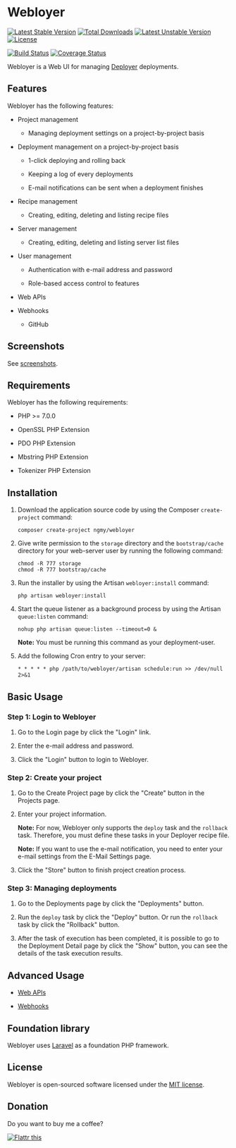 # Webloyer

[![Latest Stable Version](https://poser.pugx.org/ngmy/webloyer/v/stable)](https://packagist.org/packages/ngmy/webloyer)
[![Total Downloads](https://poser.pugx.org/ngmy/webloyer/downloads)](https://packagist.org/packages/ngmy/webloyer)
[![Latest Unstable Version](https://poser.pugx.org/ngmy/webloyer/v/unstable)](https://packagist.org/packages/ngmy/webloyer)
[![License](https://poser.pugx.org/ngmy/webloyer/license)](https://packagist.org/packages/ngmy/webloyer)

[![Build Status](https://travis-ci.org/ngmy/webloyer.svg?branch=master)](https://travis-ci.org/ngmy/webloyer)
[![Coverage Status](https://coveralls.io/repos/ngmy/webloyer/badge.svg?branch=master)](https://coveralls.io/r/ngmy/webloyer?branch=master)

Webloyer is a Web UI for managing [Deployer](https://github.com/deployphp/deployer) deployments.

## Features

Webloyer has the following features:

* Project management

    * Managing deployment settings on a project-by-project basis

* Deployment management on a project-by-project basis

    * 1-click deploying and rolling back

    * Keeping a log of every deployments

    * E-mail notifications can be sent when a deployment finishes

* Recipe management

    * Creating, editing, deleting and listing recipe files

* Server management

    * Creating, editing, deleting and listing server list files

* User management

    * Authentication with e-mail address and password

    * Role-based access control to features

* Web APIs

* Webhooks

    * GitHub

## Screenshots

See [screenshots](/SCREENSHOTS.md).

## Requirements

Webloyer has the following requirements:

* PHP >= 7.0.0

* OpenSSL PHP Extension

* PDO PHP Extension

* Mbstring PHP Extension

* Tokenizer PHP Extension

## Installation

1. Download the application source code by using the Composer `create-project` command:

   ```
   composer create-project ngmy/webloyer
   ```

2. Give write permission to the `storage` directory and the `bootstrap/cache` directory for your web-server user by running the following command:

   ```
   chmod -R 777 storage
   chmod -R 777 bootstrap/cache
   ```

3. Run the installer by using the Artisan `webloyer:install` command:

   ```
   php artisan webloyer:install
   ```

4. Start the queue listener as a background process by using the Artisan `queue:listen` command:

   ```
   nohup php artisan queue:listen --timeout=0 &
   ```

   **Note:** You must be running this command as your deployment-user.

5. Add the following Cron entry to your server:

   ```
   * * * * * php /path/to/webloyer/artisan schedule:run >> /dev/null 2>&1
   ```

## Basic Usage

### Step 1: Login to Webloyer

1. Go to the Login page by click the "Login" link.

2. Enter the e-mail address and password.

3. Click the "Login" button to login to Webloyer.

### Step 2: Create your project

1. Go to the Create Project page by click the "Create" button in the Projects page.

2. Enter your project information.

   **Note:** For now, Webloyer only supports the `deploy` task and the `rollback` task. Therefore, you must define these tasks in your Deployer recipe file.

   **Note:** If you want to use the e-mail notification, you need to enter your e-mail settings from the E-Mail Settings page.

3. Click the "Store" button to finish project creation process.

### Step 3: Managing deployments

1. Go to the Deployments page by click the "Deployments" button.

2. Run the `deploy` task by click the "Deploy" button. Or run the `rollback` task by click the "Rollback" button.

3. After the task of execution has been completed, it is possible to go to the Deployment Detail page by click the "Show" button, you can see the details of the task execution results.

## Advanced Usage

* [Web APIs](/WEBAPIS.md)

* [Webhooks](/WEBHOOKS.md)

## Foundation library

Webloyer uses [Laravel](http://laravel.com/) as a foundation PHP framework.

## License

Webloyer is open-sourced software licensed under the [MIT license](http://opensource.org/licenses/MIT).

## Donation

Do you want to buy me a coffee?

[![Flattr this](https://button.flattr.com/flattr-badge-large.png "Flattr this")](https://flattr.com/submit/auto?fid=513grl&url=https%3A%2F%2Fgithub.com%2Fngmy%2Fwebloyer)
